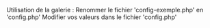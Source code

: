 
Utilisation de la galerie :
	Renommer le fichier 'config-exemple.php' en 'config.php'
	Modifier vos valeurs dans le fichier 'config.php'